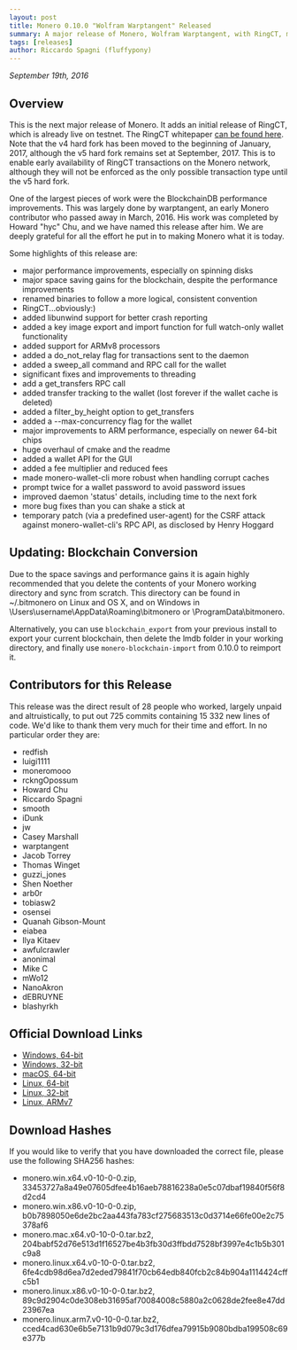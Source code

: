 ```yaml
---
layout: post
title: Monero 0.10.0 "Wolfram Warptangent" Released
summary: A major release of Monero, Wolfram Warptangent, with RingCT, major performance fixes, and more
tags: [releases]
author: Riccardo Spagni (fluffypony)
---
```


*September 19th, 2016*

## Overview

This is the next major release of Monero. It adds an initial release of RingCT, which is already live on testnet. The RingCT whitepaper [can be found here](https://lab.getmonero.org/pubs/MRL-0005.pdf). Note that the v4 hard fork has been moved to the beginning of January, 2017, although the v5 hard fork remains set at September, 2017. This is to enable early availability of RingCT transactions on the Monero network, although they will not be enforced as the only possible transaction type until the v5 hard fork.

One of the largest pieces of work were the BlockchainDB performance improvements. This was largely done by warptangent, an early Monero contributor who passed away in March, 2016. His work was completed by Howard "hyc" Chu, and we have named this release after him. We are deeply grateful for all the effort he put in to making Monero what it is today.

Some highlights of this release are:

- major performance improvements, especially on spinning disks
- major space saving gains for the blockchain, despite the performance improvements
- renamed binaries to follow a more logical, consistent convention
- RingCT...obviously:)
- added libunwind support for better crash reporting
- added a key image export and import function for full watch-only wallet functionality
- added support for ARMv8 processors
- added a do\_not\_relay flag for transactions sent to the daemon
- added a sweep\_all command and RPC call for the wallet
- significant fixes and improvements to threading
- add a get\_transfers RPC call
- added transfer tracking to the wallet (lost forever if the wallet cache is deleted)
- added a filter\_by\_height option to get_transfers
- added a --max-concurrency flag for the wallet
- major improvements to ARM performance, especially on newer 64-bit chips
- huge overhaul of cmake and the readme
- added a wallet API for the GUI
- added a fee multiplier and reduced fees
- made monero-wallet-cli more robust when handling corrupt caches
- prompt twice for a wallet password to avoid password issues
- improved daemon 'status' details, including time to the next fork
- more bug fixes than you can shake a stick at
- temporary patch (via a predefined user-agent) for the CSRF attack against monero-wallet-cli's RPC API, as disclosed by Henry Hoggard

## Updating: Blockchain Conversion

Due to the space savings and performance gains it is again highly recommended that you delete the contents of your Monero working directory and sync from scratch. This directory can be found in ~/.bitmonero on Linux and OS X, and on Windows in \Users\username\AppData\Roaming\bitmonero or \ProgramData\bitmonero.

Alternatively, you can use ```blockchain_export``` from your previous install to export your current blockchain, then delete the lmdb folder in your working directory, and finally use ```monero-blockchain-import``` from 0.10.0 to reimport it.

## Contributors for this Release

This release was the direct result of 28 people who worked, largely unpaid and altruistically, to put out 725 commits containing 15 332 new lines of code. We'd like to thank them very much for their time and effort. In no particular order they are:

- redfish
- luigi1111
- moneromooo
- rckngOpossum
- Howard Chu
- Riccardo Spagni
- smooth
- iDunk
- jw
- Casey Marshall
- warptangent
- Jacob Torrey
- Thomas Winget
- guzzi_jones
- Shen Noether
- arb0r
- tobiasw2
- osensei
- Quanah Gibson-Mount
- eiabea
- Ilya Kitaev
- awfulcrawler
- anonimal
- Mike C
- mWo12
- NanoAkron
- dEBRUYNE
- blashyrkh

## Official Download Links

- [Windows, 64-bit](https://downloads.getmonero.org/monero.win.x64.v0-10-0-0.zip)
- [Windows, 32-bit](https://downloads.getmonero.org/monero.win.x86.v0-10-0-0.zip)
- [macOS, 64-bit](https://downloads.getmonero.org/monero.mac.x64.v0-10-0-0.tar.bz2)
- [Linux, 64-bit](https://downloads.getmonero.org/monero.linux.x64.v0-10-0-0.tar.bz2)
- [Linux, 32-bit](https://downloads.getmonero.org/monero.linux.x86.v0-10-0-0.tar.bz2)
- [Linux, ARMv7](https://downloads.getmonero.org/monero.linux.arm7.v0-10-0-0.tar.bz2)

## Download Hashes

If you would like to verify that you have downloaded the correct file, please use the following SHA256 hashes:

- monero.win.x64.v0-10-0-0.zip, 33453727a8a49e07605dfee4b16aeb78816238a0e5c07dbaf19840f56f8d2cd4
- monero.win.x86.v0-10-0-0.zip, b0b7898050e6de2bc2aa443fa783cf275683513c0d3714e66fe00e2c75378af6
- monero.mac.x64.v0-10-0-0.tar.bz2, 204babf52d76e513d1f16527be4b3fb30d3ffbdd7528bf3997e4c1b5b301c9a8
- monero.linux.x64.v0-10-0-0.tar.bz2, 6fe4cdb98d6ea7d2eded79841f70cb64edb840fcb2c84b904a1114424cffc5b1
- monero.linux.x86.v0-10-0-0.tar.bz2, 89c9d2904c0de308eb31695af70084008c5880a2c0628de2fee8e47dd23967ea
- monero.linux.arm7.v0-10-0-0.tar.bz2, cced4cad630e6b5e7131b9d079c3d176dfea79915b9080bdba199508c69e377b